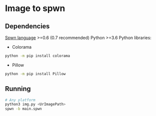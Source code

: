 # Image to spwn

## Dependencies
[Spwn language](https://github.com/Spu7Nix/SPWN-language) >=0.6 (0.7 recommended)
Python >=3.6
Python libraries:
- Colorama
```sh
python -m pip install colorama
```
- Pillow
```sh
python -m pip install Pillow
```

## Running

```sh
# Any platform
python3 img.py <UrImagePath>
spwn -b main.spwn
```


